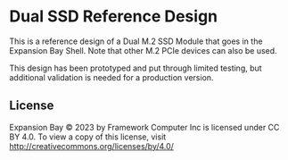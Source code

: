 # Dual SSD Reference Design
This is a reference design of a Dual M.2 SSD Module that goes in the Expansion Bay Shell.  Note that other M.2 PCIe devices can also be used.

This design has been prototyped and put through limited testing, but additional validation is needed for a production version.

## License
Expansion Bay © 2023 by Framework Computer Inc is licensed under CC BY 4.0. To view a copy of this license, visit http://creativecommons.org/licenses/by/4.0/
